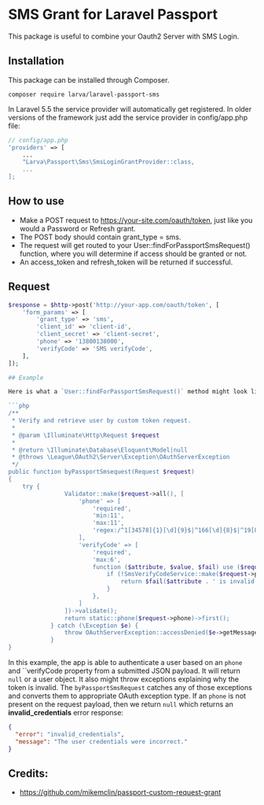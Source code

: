 # SMS Grant for Laravel Passport

This package is useful to combine your Oauth2 Server with SMS Login.

## Installation

This package can be installed through Composer.

```
composer require larva/laravel-passport-sms
```

In Laravel 5.5 the service provider will automatically get registered. In older versions of the framework just add the service provider in config/app.php file:


```php
// config/app.php
'providers' => [
    ...
    "Larva\Passport\Sms\SmsLoginGrantProvider::class,
    ...
];
```
## How to use

* Make a POST request to https://your-site.com/oauth/token, just like you would a Password or Refresh grant.
* The POST body should contain grant_type = sms.
* The request will get routed to your User::findForPassportSmsRequest() function, where you will determine if access should be granted or not.
* An access_token and refresh_token will be returned if successful.

## Request

```php
$response = $http->post('http://your-app.com/oauth/token', [
    'form_params' => [
        'grant_type' => 'sms',
        'client_id' => 'client-id',
        'client_secret' => 'client-secret',
        'phone' => '13800138000', 
        'verifyCode' => 'SMS verifyCode',
    ],
]);

## Example

Here is what a `User::findForPassportSmsRequest()` method might look like...

```php
/**
 * Verify and retrieve user by custom token request.
 *
 * @param \Illuminate\Http\Request $request
 *
 * @return \Illuminate\Database\Eloquent\Model|null
 * @throws \League\OAuth2\Server\Exception\OAuthServerException
 */
public function byPassportSmsequest(Request $request)
{
    try {
                Validator::make($request->all(), [
                    'phone' => [
                        'required',
                        'min:11',
                        'max:11',
                        'regex:/^1[34578]{1}[\d]{9}$|^166[\d]{8}$|^19[89]{1}[\d]{8}$/',
                    ],
                    'verifyCode' => [
                        'required',
                        'max:6',
                        function ($attribute, $value, $fail) use ($request) {
                            if (!SmsVerifyCodeService::make($request->phone)->validate($value, false)) {
                                return $fail($attribute . ' is invalid.');
                            }
                        },
                    ]
                ])->validate();
                return static::phone($request->phone)->first();
            } catch (\Exception $e) {
                throw OAuthServerException::accessDenied($e->getMessage());
            }
}
```

In this example, the app is able to authenticate a user based on an `phone`  and ``verifyCode property from a submitted JSON payload.  It will return `null` or a user object.  It also might throw exceptions explaining why the token is invalid.  The `byPassportSmsRequest` catches any of those exceptions and converts them to appropriate OAuth exception type.  If an `phone` is not present on the request payload, then we return `null` which returns an **invalid_credentials** error response:

```json
{
  "error": "invalid_credentials",
  "message": "The user credentials were incorrect."
}
```

## Credits:

* https://github.com/mikemclin/passport-custom-request-grant